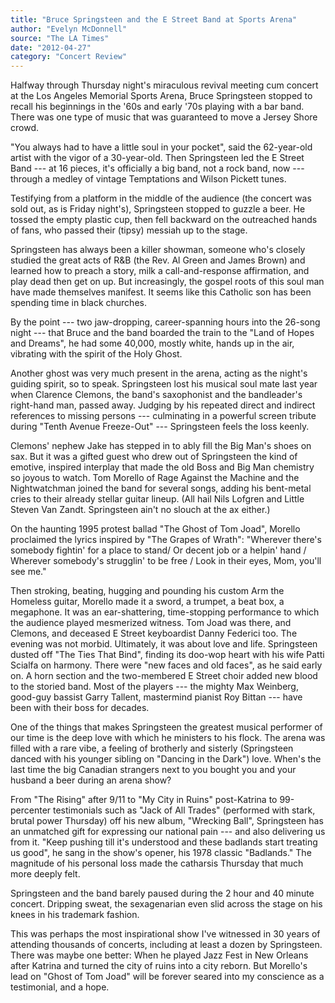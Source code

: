```yaml
---
title: "Bruce Springsteen and the E Street Band at Sports Arena"
author: "Evelyn McDonnell"
source: "The LA Times"
date: "2012-04-27"
category: "Concert Review"
---
```


Halfway through Thursday night's miraculous revival meeting cum concert at the Los Angeles Memorial Sports Arena, Bruce Springsteen stopped to recall his beginnings in the '60s and early '70s playing with a bar band. There was one type of music that was guaranteed to move a Jersey Shore crowd.

"You always had to have a little soul in your pocket", said the 62-year-old artist with the vigor of a 30-year-old. Then Springsteen led the E Street Band --- at 16 pieces, it's officially a big band, not a rock band, now --- through a medley of vintage Temptations and Wilson Pickett tunes.

Testifying from a platform in the middle of the audience (the concert was sold out, as is Friday night's), Springsteen stopped to guzzle a beer. He tossed the empty plastic cup, then fell backward on the outreached hands of fans, who passed their (tipsy) messiah up to the stage.

Springsteen has always been a killer showman, someone who's closely studied the great acts of R&B (the Rev. Al Green and James Brown) and learned how to preach a story, milk a call-and-response affirmation, and play dead then get on up. But increasingly, the gospel roots of this soul man have made themselves manifest. It seems like this Catholic son has been spending time in black churches.

By the point --- two jaw-dropping, career-spanning hours into the 26-song night --- that Bruce and the band boarded the train to the "Land of Hopes and Dreams", he had some 40,000, mostly white, hands up in the air, vibrating with the spirit of the Holy Ghost.

Another ghost was very much present in the arena, acting as the night's guiding spirit, so to speak. Springsteen lost his musical soul mate last year when Clarence Clemons, the band's saxophonist and the bandleader's right-hand man, passed away. Judging by his repeated direct and indirect references to missing persons --- culminating in a powerful screen tribute during "Tenth Avenue Freeze-Out" --- Springsteen feels the loss keenly.

Clemons' nephew Jake has stepped in to ably fill the Big Man's shoes on sax. But it was a gifted guest who drew out of Springsteen the kind of emotive, inspired interplay that made the old Boss and Big Man chemistry so joyous to watch. Tom Morello of Rage Against the Machine and the Nightwatchman joined the band for several songs, adding his bent-metal cries to their already stellar guitar lineup. (All hail Nils Lofgren and Little Steven Van Zandt. Springsteen ain't no slouch at the ax either.)

On the haunting 1995 protest ballad "The Ghost of Tom Joad", Morello proclaimed the lyrics inspired by "The Grapes of Wrath": "Wherever there's somebody fightin' for a place to stand/ Or decent job or a helpin' hand / Wherever somebody's strugglin' to be free / Look in their eyes, Mom, you'll see me."

Then stroking, beating, hugging and pounding his custom Arm the Homeless guitar, Morello made it a sword, a trumpet, a beat box, a megaphone. It was an ear-shattering, time-stopping performance to which the audience played mesmerized witness. Tom Joad was there, and Clemons, and deceased E Street keyboardist Danny Federici too. The evening was not morbid. Ultimately, it was about love and life. Springsteen dusted off "The Ties That Bind", finding its doo-wop heart with his wife Patti Scialfa on harmony. There were "new faces and old faces", as he said early on. A horn section and the two-membered E Street choir added new blood to the storied band. Most of the players --- the mighty Max Weinberg, good-guy bassist Garry Tallent, mastermind pianist Roy Bittan --- have been with their boss for decades.

One of the things that makes Springsteen the greatest musical performer of our time is the deep love with which he ministers to his flock. The arena was filled with a rare vibe, a feeling of brotherly and sisterly (Springsteen danced with his younger sibling on "Dancing in the Dark") love. When's the last time the big Canadian strangers next to you bought you and your husband a beer during an arena show?

From "The Rising" after 9/11 to "My City in Ruins" post-Katrina to 99-percenter testimonials such as "Jack of All Trades" (performed with stark, brutal power Thursday) off his new album, "Wrecking Ball", Springsteen has an unmatched gift for expressing our national pain --- and also delivering us from it. "Keep pushing till it's understood and these badlands start treating us good", he sang in the show's opener, his 1978 classic "Badlands." The magnitude of his personal loss made the catharsis Thursday that much more deeply felt.

Springsteen and the band barely paused during the 2 hour and 40 minute concert. Dripping sweat, the sexagenarian even slid across the stage on his knees in his trademark fashion.

This was perhaps the most inspirational show I've witnessed in 30 years of attending thousands of concerts, including at least a dozen by Springsteen. There was maybe one better: When he played Jazz Fest in New Orleans after Katrina and turned the city of ruins into a city reborn. But Morello's lead on "Ghost of Tom Joad" will be forever seared into my conscience as a testimonial, and a hope.